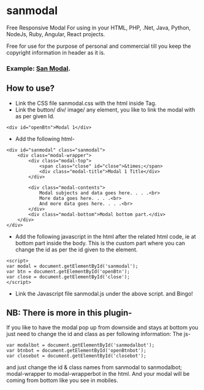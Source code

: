 # sanmodal
Free Responsive Modal
For using in your HTML, PHP, .Net, Java, Python, NodeJs, Ruby, Angular, React projects.

Free for use for the purpose of personal and commercial till you keep the copyright information in header as it is.
### Example: [San Modal](http://sanjibchatterjee.com/sanmodal/sanmodal.html).

## How to use?
* Link the CSS file sanmodal.css with the html inside <head> Tag.
* Link the button/ div/ image/ any element, you like to link the modal with as per given Id.
```
<div id="openBtn">Modal 1</div>
```
* Add the following html-
```
<div id="sanmodal" class="sanmodal">
	<div class="modal-wrapper">
		<div class="modal-top">
			<span class="close" id="close">&times;</span>
			<div class="modal-title">Modal 1 Title</div>
		</div>

		<div class="modal-contents">
			Modal subjects and data goes here. . . .<br>
			More data goes here. . . .<br>
			And more data goes here. . . .<br>
		</div>
		<div class="modal-bottom">Modal bottom part.</div>
	</div>
</div>
```
* Add the following javascript in the html after the related html code, ie at bottom part inside the body. This is the custom part where you can change the id as per the id given to the element.
```
<script>
var modal = document.getElementById('sanmodal');
var btn = document.getElementById('openBtn');
var close = document.getElementById('close');
</script>
```
* Link the Javascript file sanmodal.js under the above script. and Bingo!
## NB: There is more in this plugin-
If you like to have the modal pop up from downside and stays at bottom you just need to change the id and class as per following information:
The js- 
```
var modalbot = document.getElementById('sanmodalbot');
var btnbot = document.getElementById('openBtnbot');
var closebot = document.getElementById('closebot');
```
and just change the id & class names from sanmodal to sanmodalbot; modal-wrapper to modal-wrapperbot in the html. And your modal will be coming from bottom like you see in mobiles.


